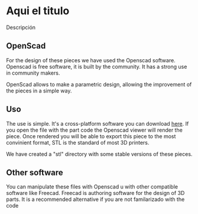 Aqui el titulo
==============

Descripción


## OpenScad ##
For the design of these pieces we have used the Openscad software. Openscad is free software, it is built by the community. It has a strong use in community makers.

OpenScad allows to make a parametric design, allowing the improvement of the pieces in a simple way.


## Uso ##
The use is simple. It's a cross-platform software you can download [here](http://www.openscad.org/). If you open the file with the part code the Openscad viewer will render the piece. Once rendered you will be able to export this piece to the most convinient format, STL is the standard of most 3D printers.

We have created a "stl" directory with some stable versions of these pieces.


## Other software ##
You can manipulate these files with Openscad u with other compatible software like Freecad. Freecad is authoring software for the design of 3D parts. It is a recommended alternative if you are not familarizado with the code
